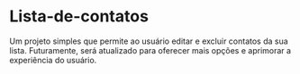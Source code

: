 # Lista-de-contatos
Um projeto simples que permite ao usuário editar e excluir contatos da sua lista. Futuramente, será atualizado para oferecer mais opções e aprimorar a experiência do usuário.
